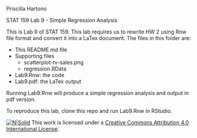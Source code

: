 Priscilla Hartono

STAT 159 Lab 9 - Simple Regression Analysis

This is Lab 9 of STAT 159. This lab requires us to rewrite HW 2 using Rnw file format and convert it into a LaTex document.
The files in this folder are:
* This README.md file
* Supporting files
	* scatterplot-tv-sales.png
	* regression.RData
* Lab9.Rnw: the code
* Lab9.pdf: the LaTex output

Running Lab9.Rnw will produce a simple regression analysis and output in pdf version.

To reproduce this lab, clone this repo and run Lab9.Rnw in RStudio. 

[![N|Solid](https://i.creativecommons.org/l/by/4.0/88x31.png)](http://creativecommons.org/licenses/by/4.0/)
This work is licensed under a [Creative Commons Attribution 4.0 International License](http://creativecommons.org/licenses/by/4.0/).
